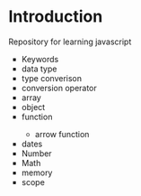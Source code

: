 <h1>Introduction</h1>

Repository for learning javascript

<ul type="square">
<li> Keywords </li>
<li> data type</li>
<li> type converison</li>
<li> conversion operator</li>
<li> array</li>
<li> object</li>
<li> function</li>
  <ul> 
    <li> arrow function</li>
  </ul>
<li>dates </li>
<li> Number</li>
<li> Math</li>
<li> memory</li>
<li> scope</li>

</ul>
